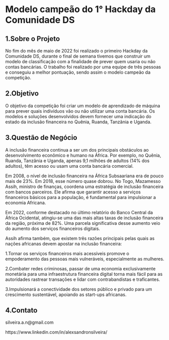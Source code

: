 # Modelo campeão do 1° Hackday da Comunidade DS

## 1.Sobre o Projeto

No fim do mês de maio de 2022 foi realizado o primeiro Hackday da Comunidade DS, durante o final de semana tivemos que construir um modelo de classificação com a finalidade de prever quem usaria ou não contas bancárias. O trabalho foi realizado por uma equipe de três pessoas e conseguiu a melhor pontuação, sendo assim o modelo campeão da competição.

## 2.Objetivo

O objetivo da competição foi criar um modelo de aprendizado de máquina para prever quais indivíduos vão ou não utilizar uma conta bancária. Os modelos e soluções desenvolvidos devem fornecer uma indicação do estado da inclusão financeira no Quênia, Ruanda, Tanzânia e Uganda.

## 3.Questão de Negócio

A inclusão financeira continua a ser um dos principais obstáculos ao desenvolvimento econômico e humano na África. Por exemplo, no Quênia, Ruanda, Tanzânia e Uganda, apenas 9,1 milhões de adultos (14% dos adultos), têm acesso ou usam uma conta bancária comercial.

Em 2008, o nível de inclusão financeira na África Subsaariana era de pouco mais de 23%. Em 2018, esse número quase dobrou. No Togo, Mazamesso Assih, ministro de finanças, coordena uma estratégia de inclusão financeira com bancos parceiros. Ele afirma que garantir acesso a serviços financeiros básicos para a população, é fundamental para impulsionar a economia Africana.

Em 2022, conforme destacado no último relatório do Banco Central da África Ocidental, atingiu-se uma das mais altas taxas de inclusão financeira da região, próxima de 82%. Uma parcela significativa desse aumento veio do aumento dos serviços financeiros digitais.

Assih afirma também, que existem três razões principais pelas quais as nações africanas devem apostar na inclusão financeira:

1.Tornar os serviços financeiros mais acessíveis promove o empoderamento das pessoas mais vulneráveis, especialmente as mulheres.
    
2.Combater redes criminosas, passar de uma economia exclusivamente monetária para uma infraestrutura financeira digital torna mais fácil para as autoridades rastrear transações e lidar com contrabandistas e traficantes.
    
3.Impulsionará a conectividade dos setores público e privado para um crescimento sustentável, apoiando as start-ups africanas.


## 4.Contato
  <p>silveira.a.n@gmail.com<p>
  <p>https://www.linkedin.com/in/alexsandronsilveira/<p>
